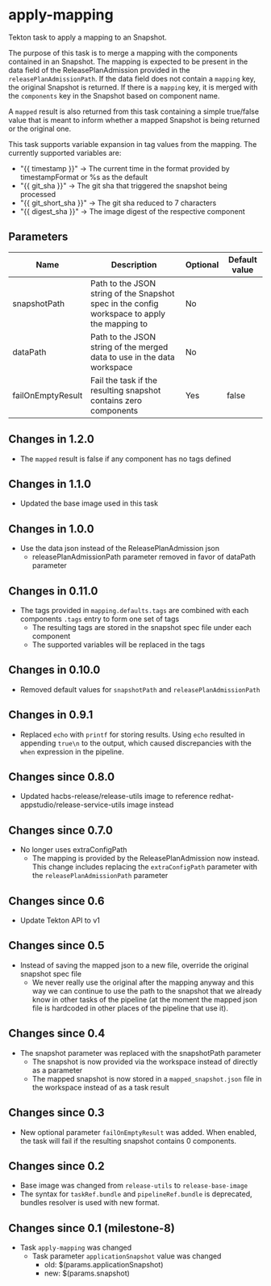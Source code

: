 # apply-mapping

Tekton task to apply a mapping to an Snapshot.

The purpose of this task is to merge a mapping with the components contained in an Snapshot.
The mapping is expected to be present in the data field of the ReleasePlanAdmission provided in
the `releasePlanAdmissionPath`. If the data field does not contain a `mapping` key, the original
Snapshot is returned. If there is a `mapping` key, it is merged with the `components` key in the
Snapshot based on component name.

A `mapped` result is also returned from this task containing a simple true/false value that is
meant to inform whether a mapped Snapshot is being returned or the original one.

This task supports variable expansion in tag values from the mapping. The currently supported variables are:
* "{{ timestamp }}" -> The current time in the format provided by timestampFormat or %s as the default
* "{{ git_sha }}" -> The git sha that triggered the snapshot being processed
* "{{ git_short_sha }}" -> The git sha reduced to 7 characters
* "{{ digest_sha }}" -> The image digest of the respective component

## Parameters

| Name | Description | Optional | Default value |
|------|-------------|----------|---------------|
| snapshotPath | Path to the JSON string of the Snapshot spec in the config workspace to apply the mapping to | No | |
| dataPath | Path to the JSON string of the merged data to use in the data workspace | No | |
| failOnEmptyResult | Fail the task if the resulting snapshot contains zero components | Yes | false |

## Changes in 1.2.0
 * The `mapped` result is false if any component has no tags defined

## Changes in 1.1.0
 * Updated the base image used in this task

## Changes in 1.0.0
 * Use the data json instead of the ReleasePlanAdmission json
    * releasePlanAdmissionPath parameter removed in favor of dataPath parameter

## Changes in 0.11.0
 * The tags provided in `mapping.defaults.tags` are combined with each components `.tags` entry to form
   one set of tags
   * The resulting tags are stored in the snapshot spec file under each component
   * The supported variables will be replaced in the tags

## Changes in 0.10.0
 * Removed default values for `snapshotPath` and `releasePlanAdmissionPath`

## Changes in 0.9.1
  * Replaced `echo` with `printf` for storing results.
    Using `echo` resulted in appending `true\n` to the output,
    which caused discrepancies with the `when` expression in the pipeline.

## Changes since 0.8.0
  * Updated hacbs-release/release-utils image to reference redhat-appstudio/release-service-utils image instead

## Changes since 0.7.0
  * No longer uses extraConfigPath
    * The mapping is provided by the ReleasePlanAdmission now instead. This change includes replacing the `extraConfigPath`
      parameter with the `releasePlanAdmissionPath` parameter

## Changes since 0.6
  * Update Tekton API to v1

## Changes since 0.5
  * Instead of saving the mapped json to a new file, override the original snapshot spec file
    * We never really use the original after the mapping anyway and this way we can continue to use the path to the snapshot
      that we already know in other tasks of the pipeline (at the moment the mapped json file is hardcoded in other places
      of the pipeline that use it).

## Changes since 0.4
  * The snapshot parameter was replaced with the snapshotPath parameter
    * The snapshot is now provided via the workspace instead of directly as a parameter
    * The mapped snapshot is now stored in a `mapped_snapshot.json` file in the workspace instead of as a task result

## Changes since 0.3

  * New optional parameter `failOnEmptyResult` was added. When enabled, the task
    will fail if the resulting snapshot contains 0 components.

## Changes since 0.2

  * Base image was changed from `release-utils` to `release-base-image`
  * The syntax for `taskRef.bundle` and `pipelineRef.bundle` is deprecated,
  bundles resolver is used with new format.

## Changes since 0.1 (milestone-8)

  * Task `apply-mapping` was changed
    * Task parameter `applicationSnapshot` value was changed
      * old: $(params.applicationSnapshot)
      * new: $(params.snapshot)
